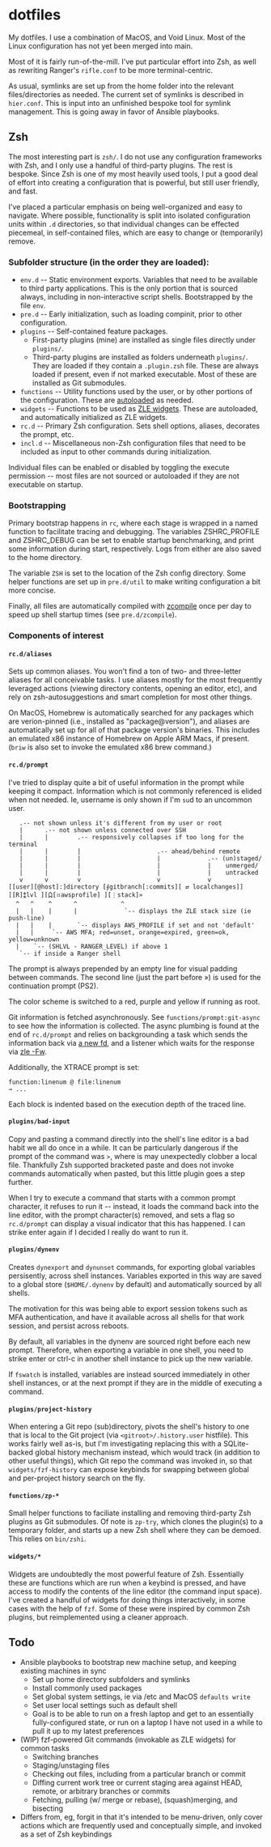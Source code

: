 # dotfiles

My dotfiles. I use a combination of MacOS, and Void Linux. Most of the Linux configuration has not yet been merged into main.

Most of it is fairly run-of-the-mill. I've put particular effort into Zsh, as well as rewriting Ranger's `rifle.conf` to be more terminal-centric.

As usual, symlinks are set up from the home folder into the relevant files/directories as needed. The current set of symlinks is described in `hier.conf`. This is input into an unfinished bespoke tool for symlink management. This is going away in favor of Ansible playbooks.

## Zsh

The most interesting part is `zsh/`. I do not use any configuration frameworks with Zsh, and I only use a handful of third-party plugins. The rest is bespoke. Since Zsh is one of my most heavily used tools, I put a good deal of effort into creating a configuration that is powerful, but still user friendly, and fast.

I've placed a particular emphasis on being well-organized and easy to navigate. Where possible, functionality is split into isolated configuration units within `.d` directories, so that individual changes can be effected piecemeal, in self-contained files, which are easy to change or (temporarily) remove.

### Subfolder structure (in the order they are loaded):

- `env.d` -- Static environment exports. Variables that need to be available to third party applications. This is the only portion that is sourced always, including in non-interactive script shells. Bootstrapped by the file `env`.
- `pre.d` -- Early initialization, such as loading compinit, prior to other configuration.
- `plugins` -- Self-contained feature packages.
  - First-party plugins (mine) are installed as single files directly under `plugins/`.
  - Third-party plugins are installed as folders underneath `plugins/`. They are loaded if they contain a `.plugin.zsh` file. These are always loaded if present, even if not marked executable. Most of these are installed as Git submodules.
- `functions` -- Utility functions used by the user, or by other portions of the configuration. These are [autoloaded](https://zsh.sourceforge.io/Doc/Release/Functions.html#Autoloading-Functions) as needed.
- `widgets` -- Functions to be used as [ZLE widgets](https://zsh.sourceforge.io/Doc/Release/Zsh-Line-Editor.html#User_002dDefined-Widgets). These are autoloaded, and automatically initialized as ZLE widgets.
- `rc.d` -- Primary Zsh configuration. Sets shell options, aliases, decorates the prompt, etc.
- `incl.d` -- Miscellaneous non-Zsh configuration files that need to be included as input to other commands during initialization.

Individual files can be enabled or disabled by toggling the execute permission -- most files are not sourced or autoloaded if they are not executable on startup.

### Bootstrapping

Primary bootstrap happens in `rc`, where each stage is wrapped in a named function to facilitate tracing and debugging. The variables ZSHRC_PROFILE and ZSHRC_DEBUG can be set to enable startup benchmarking, and print some information during start, respectively. Logs from either are also saved to the home directory.

The variable `ZSH` is set to the location of the Zsh config directory. Some helper functions are set up in `pre.d/util` to make writing configuration a bit more concise.

Finally, all files are automatically compiled with [zcompile](https://zsh.sourceforge.io/Doc/Release/Shell-Builtin-Commands.html#index-zcompile) once per day to speed up shell startup times (see `pre.d/zcompile`).

### Components of interest

#### `rc.d/aliases`

Sets up common aliases. You won't find a ton of two- and three-letter aliases for all conceivable tasks. I use aliases mostly for the most frequently leveraged actions (viewing directory contents, opening an editor, etc), and rely on zsh-autosuggestions and smart completion for most other things.

On MacOS, Homebrew is automatically searched for any packages which are verion-pinned (i.e., installed as "package@version"), and aliases are automatically set up for all of that package version's binaries. This includes an emulated x86 instance of Homebrew on Apple ARM Macs, if present. (`briw` is also set to invoke the emulated x86 brew command.)

#### `rc.d/prompt`

I've tried to display quite a bit of useful information in the prompt while keeping it compact. Information which is not commonly referenced is elided when not needed. Ie, username is only shown if I'm `su`d to an uncommon user.

```
   .-- not shown unless it's different from my user or root
   |      .-- not shown unless connected over SSH
   |      |        .-- responsively collapses if too long for the terminal
   |      |        |                     .-- ahead/behind remote
   |      |        |                     |             .-- (un)staged/
   |      |        |                     |             |    unmerged/
   |      |        |                     |             |    untracked
   v      v        v                     v             v
[[user][@host]:]directory [⨕gitbranch[:commits][ ⇄ localchanges]]
[[R]⁑lvl ][🯊[⠶awsprofile] ][⋮stack]» 
  ^   ^    ^      ^            ^
  |   |    |      |             `-- displays the ZLE stack size (ie push-line)
  |   |    |       `-- displays AWS_PROFILE if set and not 'default'
  |   |     `-- AWS MFA; red=unset, orange=expired, green=ok, yellow=unknown
  |    `-- (SHLVL - RANGER_LEVEL) if above 1
   `-- if inside a Ranger shell
```

The prompt is always prepended by an empty line for visual padding between commands. The second line (just the part before ») is used for the continuation prompt (PS2).

The color scheme is switched to a red, purple and yellow if running as root.

Git information is fetched asynchronously. See `functions/prompt:git-async` to see how the information is collected. The async plumbing is found at the end of `rc.d/prompt` and relies on backgrounding a task which sends the information back via [a new fd](https://zsh.sourceforge.io/Doc/Release/Redirection.html#Opening-file-descriptors-using-parameters), and a listener which waits for the response via [zle -Fw](https://zsh.sourceforge.io/Doc/Release/Zsh-Line-Editor.html#index-zle).

Additionally, the XTRACE prompt is set:

```
function:linenum @ file:linenum
→ ...
```

Each block is indented based on the execution depth of the traced line.

#### `plugins/bad-input`

Copy and pasting a command directly into the shell's line editor is a bad habit we all do once in a while. It can be particularly dangerous if the prompt of the command was `>`, where is may unexpectedly clobber a local file. Thankfully Zsh supported bracketed paste and does not invoke commands automatically when pasted, but this little plugin goes a step further.

When I try to execute a command that starts with a common prompt character, it refuses to run it -- instead, it loads the command back into the line editor, with the prompt character(s) removed, and sets a flag so `rc.d/prompt` can display a visual indicator that this has happened. I can strike enter again if I decided I really do want to run it.

#### `plugins/dynenv`

Creates `dynexport` and `dynunset` commands, for exporting global variables persisently, across shell instances. Variables exported in this way are saved to a global store (`$HOME/.dynenv` by default) and automatically sourced by all shells.

The motivation for this was being able to export session tokens such as MFA authentication, and have it available across all shells for that work session, and persist across reboots.

By default, all variables in the dynenv are sourced right before each new prompt. Therefore, when exporting a variable in one shell, you need to strike enter or ctrl-c in another shell instance to pick up the new variable.

If `fswatch` is installed, variables are instead sourced immediately in other shell instances, or at the next prompt if they are in the middle of executing a command.

#### `plugins/project-history`

When entering a Git repo (sub)directory, pivots the shell's history to one that is local to the Git project (via `<gitroot>/.history.user` histfile). This works fairly well as-is, but I'm investigating replacing this with a SQLite-backed global history mechanism instead, which would track (in addition to other useful things), which Git repo the command was invoked in, so that `widgets/fzf-history` can expose keybinds for swapping between global and per-project history search on the fly.

#### `functions/zp-*`

Small helper functions to faciliate installing and removing third-party Zsh plugins as Git submodules. Of note is `zp-try`, which clones the plugin(s) to a temporary folder, and starts up a new Zsh shell where they can be demoed. This relies on `bin/zshi`.

#### `widgets/*`

Widgets are undoubtedly the most powerful feature of Zsh. Essentially these are functions which are run when a keybind is pressed, and have access to modify the contents of the line editor (the command input space). I've created a handful of widgets for doing things interactively, in some cases with the help of `fzf`. Some of these were inspired by common Zsh plugins, but reimplemented using a cleaner approach.

## Todo

- Ansible playbooks to bootstrap new machine setup, and keeping existing machines in sync
  - Set up home directory subfolders and symlinks
  - Install commonly used packages
  - Set global system settings, ie via /etc and MacOS `defaults write`
  - Set user local settings such as default shell
  - Goal is to be able to run on a fresh laptop and get to an essentially fully-configured state, or run on a laptop I have not used in a while to pull it up to my latest preferences
- (WIP) fzf-powered Git commands (invokable as ZLE widgets) for common tasks
  - Switching branches
  - Staging/unstaging files
  - Checking out files, including from a particular branch or commit
  - Diffing current work tree or current staging area against HEAD, remote, or arbitrary branches or commits
  - Fetching, pulling (w/ merge or rebase), (squash)merging, and bisecting
- Differs from, eg, forgit in that it's intended to be menu-driven, only cover actions which are frequently used and conceptually simple, and invoked as a set of Zsh keybindings
